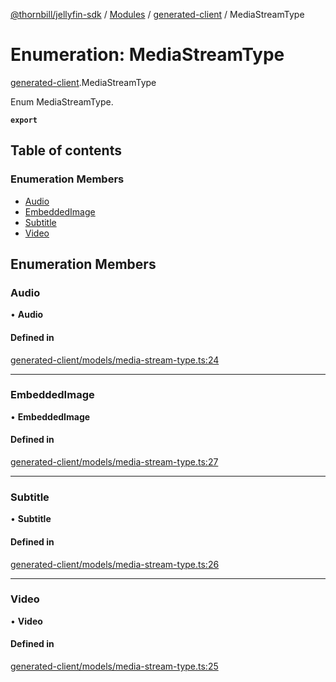 [@thornbill/jellyfin-sdk](../README.md) / [Modules](../modules.md) / [generated-client](../modules/generated_client.md) / MediaStreamType

# Enumeration: MediaStreamType

[generated-client](../modules/generated_client.md).MediaStreamType

Enum MediaStreamType.

**`export`**

## Table of contents

### Enumeration Members

- [Audio](generated_client.MediaStreamType.md#audio)
- [EmbeddedImage](generated_client.MediaStreamType.md#embeddedimage)
- [Subtitle](generated_client.MediaStreamType.md#subtitle)
- [Video](generated_client.MediaStreamType.md#video)

## Enumeration Members

### Audio

• **Audio**

#### Defined in

[generated-client/models/media-stream-type.ts:24](https://github.com/jellyfin/jellyfin-sdk-typescript/blob/7402732/src/generated-client/models/media-stream-type.ts#L24)

___

### EmbeddedImage

• **EmbeddedImage**

#### Defined in

[generated-client/models/media-stream-type.ts:27](https://github.com/jellyfin/jellyfin-sdk-typescript/blob/7402732/src/generated-client/models/media-stream-type.ts#L27)

___

### Subtitle

• **Subtitle**

#### Defined in

[generated-client/models/media-stream-type.ts:26](https://github.com/jellyfin/jellyfin-sdk-typescript/blob/7402732/src/generated-client/models/media-stream-type.ts#L26)

___

### Video

• **Video**

#### Defined in

[generated-client/models/media-stream-type.ts:25](https://github.com/jellyfin/jellyfin-sdk-typescript/blob/7402732/src/generated-client/models/media-stream-type.ts#L25)

